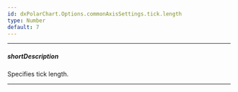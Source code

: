 ```yaml
---
id: dxPolarChart.Options.commonAxisSettings.tick.length
type: Number
default: 7
---
```

---
##### shortDescription
Specifies tick length.

---
